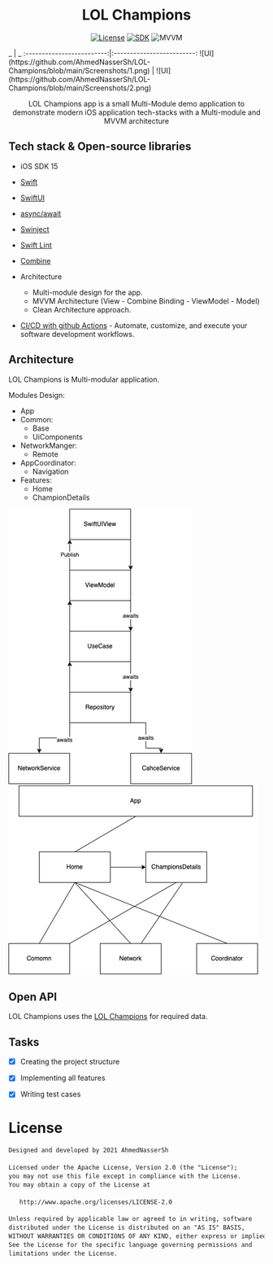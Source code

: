 <h1 align="center"> LOL Champions </h1>

<p align="center">
  <a href="https://opensource.org/licenses/Apache-2.0"><img alt="License" src="https://img.shields.io/badge/License-Apache2.0-blue.svg"/></a>
  <a href="https://developer.apple.com/ios/"><img alt="SDK" src="https://img.shields.io/badge/platform-iOS-orange"/></a>
  <img alt="MVVM" src="https://img.shields.io/badge/MVVM-Architecture-orange"/>
</p>
_              |  _
:-------------------------:|:-------------------------:
![UI](https://github.com/AhmedNasserSh/LOL-Champions/blob/main/Screenshots/1.png) | ![UI](https://github.com/AhmedNasserSh/LOL-Champions/blob/main/Screenshots/2.png)

<p align="center">
LOL Champions app is a small Multi-Module demo application to demonstrate modern iOS application tech-stacks with a Multi-module and MVVM architecture

## Tech stack & Open-source libraries
- iOS SDK 15
- [Swift](https://developer.apple.com/swift/)
- [SwiftUI](https://developer.apple.com/xcode/swiftui/)
- [async/await](https://github.com/apple/swift-evolution/blob/main/proposals/0296-async-await.md)
- [Swinject](https://github.com/Swinject/Swinject)
- [Swift Lint](https://github.com/realm/SwiftLint)
- [Combine](https://developer.apple.com/documentation/combine)
- Architecture
  - Multi-module design for the app.
  - MVVM Architecture (View - Combine Binding - ViewModel - Model)
  - Clean Architecture approach.
  
- [CI/CD with github Actions](https://docs.github.com/en/actions) - Automate, customize, and execute your software development workflows.

## Architecture
LOL Champions is Multi-modular application.

Modules Design:
- App
- Common:
    - Base
    - UiComponents
- NetworkManger:
    - Remote
- AppCoordinator: 
    - Navigation
- Features:
    - Home
    - ChampionDetails

![architecture](https://github.com/AhmedNasserSh/LOL-Champions/blob/main/Screenshots/architucure.png)  ![modules](https://github.com/AhmedNasserSh/LOL-Champions/blob/main/Screenshots/modules.png)

## Open API
LOL Champions uses the [LOL Champions](https://developer.riotgames.com/docs/lol#data-dragon_data-assets/) for required data.

## Tasks
- [x] Creating the project structure

- [x] Implementing all features

- [x] Writing test cases

# License
```xml
Designed and developed by 2021 AhmedNasserSh

Licensed under the Apache License, Version 2.0 (the "License");
you may not use this file except in compliance with the License.
You may obtain a copy of the License at

   http://www.apache.org/licenses/LICENSE-2.0

Unless required by applicable law or agreed to in writing, software
distributed under the License is distributed on an "AS IS" BASIS,
WITHOUT WARRANTIES OR CONDITIONS OF ANY KIND, either express or implied.
See the License for the specific language governing permissions and
limitations under the License.
```
